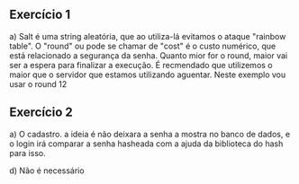 ## Exercício 1

a)  Salt é uma string aleatória, que ao utiliza-lá evitamos o ataque "rainbow table". O "round" ou pode se chamar de "cost" é o custo numérico, que está relacionado a segurança da senha. Quanto mior for o round, maior  vai ser a espera para finalizar a execução. É recmendado que utilizemos o maior que o servidor que estamos utilizando aguentar. Neste exemplo vou usar o round 12

## Exercício 2

a)  O cadastro. a ideia é não deixara a senha a mostra no banco de dados, e o login irá comparar a senha hasheada com a ajuda da biblioteca do hash para isso.

d)  Não é necessário